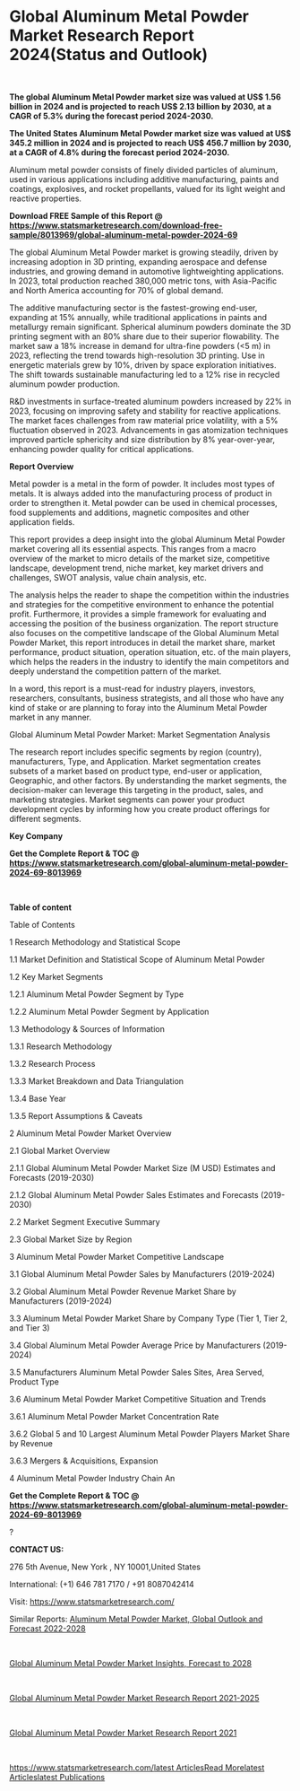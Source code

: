 <h1>Global Aluminum Metal Powder Market Research Report 2024(Status and Outlook)</h1><br/><p><strong>The global Aluminum Metal Powder market size was valued at US$ 1.56 billion in 2024 and is projected to reach US$ 2.13 billion by 2030, at a <strong>CAGR</strong> of 5.3% during the forecast period 2024-2030.</strong></p>
 
 
 
 <p><strong>The United States Aluminum Metal Powder market size was valued at US$ 345.2 million in 2024 and is projected to reach US$ 456.7 million by 2030, at a <strong>CAGR</strong> of 4.8% during the forecast period 2024-2030.</strong></p>
 
 
 
 <p>Aluminum metal powder consists of finely divided particles of aluminum, used in various applications including additive manufacturing, paints and coatings, explosives, and rocket propellants, valued for its light weight and reactive properties.</p>
 
 
 
 <p><strong>Download FREE Sample of this Report @ <a href="https://www.statsmarketresearch.com/download-free-sample/8013969/global-aluminum-metal-powder-2024-69">https://www.statsmarketresearch.com/download-free-sample/8013969/global-aluminum-metal-powder-2024-69</a></strong></p>
 
 
 
 <p>The global Aluminum Metal Powder market is growing steadily, driven by increasing adoption in 3D printing, expanding aerospace and defense industries, and growing demand in automotive lightweighting applications. In 2023, total production reached 380,000 metric tons, with Asia-Pacific and North America accounting for 70% of global demand.</p>
 
 
 
 <p>The additive manufacturing sector is the fastest-growing end-user, expanding at 15% annually, while traditional applications in paints and metallurgy remain significant. Spherical aluminum powders dominate the 3D printing segment with an 80% share due to their superior flowability. The market saw a 18% increase in demand for ultra-fine powders (<5 m) in 2023, reflecting the trend towards high-resolution 3D printing. Use in energetic materials grew by 10%, driven by space exploration initiatives. The shift towards sustainable manufacturing led to a 12% rise in recycled aluminum powder production.</p>
 
 
 
 <p>R&D investments in surface-treated aluminum powders increased by 22% in 2023, focusing on improving safety and stability for reactive applications. The market faces challenges from raw material price volatility, with a 5% fluctuation observed in 2023. Advancements in gas atomization techniques improved particle sphericity and size distribution by 8% year-over-year, enhancing powder quality for critical applications.</p>
 
 
 
 <p><strong>Report Overview</strong></p>
 
 
 
 <p>Metal powder is a metal in the form of powder. It includes most types of metals. It is always added into the manufacturing process of product in order to strengthen it. Metal powder can be used in chemical processes, food supplements and additions, magnetic composites and other application fields.</p>
 
 
 
 <p>This report provides a deep insight into the global Aluminum Metal Powder market covering all its essential aspects. This ranges from a macro overview of the market to micro details of the market size, competitive landscape, development trend, niche market, key market drivers and challenges, SWOT analysis, value chain analysis, etc.</p>
 
 
 
 <p>The analysis helps the reader to shape the competition within the industries and strategies for the competitive environment to enhance the potential profit. Furthermore, it provides a simple framework for evaluating and accessing the position of the business organization. The report structure also focuses on the competitive landscape of the Global Aluminum Metal Powder Market, this report introduces in detail the market share, market performance, product situation, operation situation, etc. of the main players, which helps the readers in the industry to identify the main competitors and deeply understand the competition pattern of the market.</p>
 
 
 
 <p>In a word, this report is a must-read for industry players, investors, researchers, consultants, business strategists, and all those who have any kind of stake or are planning to foray into the Aluminum Metal Powder market in any manner.</p>
 
 
 
 <p>Global Aluminum Metal Powder Market: Market Segmentation Analysis</p>
 
 
 
 <p>The research report includes specific segments by region (country), manufacturers, Type, and Application. Market segmentation creates subsets of a market based on product type, end-user or application, Geographic, and other factors. By understanding the market segments, the decision-maker can leverage this targeting in the product, sales, and marketing strategies. Market segments can power your product development cycles by informing how you create product offerings for different segments.</p>
 
 
 
 <p><strong>Key Company</strong></p>
 
 
 
 <div><b>Get the Complete Report & TOC @ <a href="https://www.statsmarketresearch.com/global-aluminum-metal-powder-2024-69-8013969">https://www.statsmarketresearch.com/global-aluminum-metal-powder-2024-69-8013969</a></b></div>
 
 
 
 <p><br />
 
 <b>Table of content</b></p>
 
 
 
 <p>Table of Contents<br />
 
 1 Research Methodology and Statistical Scope<br />
 
 1.1 Market Definition and Statistical Scope of Aluminum Metal Powder<br />
 
 1.2 Key Market Segments<br />
 
 1.2.1 Aluminum Metal Powder Segment by Type<br />
 
 1.2.2 Aluminum Metal Powder Segment by Application<br />
 
 1.3 Methodology & Sources of Information<br />
 
 1.3.1 Research Methodology<br />
 
 1.3.2 Research Process<br />
 
 1.3.3 Market Breakdown and Data Triangulation<br />
 
 1.3.4 Base Year<br />
 
 1.3.5 Report Assumptions & Caveats<br />
 
 2 Aluminum Metal Powder Market Overview<br />
 
 2.1 Global Market Overview<br />
 
 2.1.1 Global Aluminum Metal Powder Market Size (M USD) Estimates and Forecasts (2019-2030)<br />
 
 2.1.2 Global Aluminum Metal Powder Sales Estimates and Forecasts (2019-2030)<br />
 
 2.2 Market Segment Executive Summary<br />
 
 2.3 Global Market Size by Region<br />
 
 3 Aluminum Metal Powder Market Competitive Landscape<br />
 
 3.1 Global Aluminum Metal Powder Sales by Manufacturers (2019-2024)<br />
 
 3.2 Global Aluminum Metal Powder Revenue Market Share by Manufacturers (2019-2024)<br />
 
 3.3 Aluminum Metal Powder Market Share by Company Type (Tier 1, Tier 2, and Tier 3)<br />
 
 3.4 Global Aluminum Metal Powder Average Price by Manufacturers (2019-2024)<br />
 
 3.5 Manufacturers Aluminum Metal Powder Sales Sites, Area Served, Product Type<br />
 
 3.6 Aluminum Metal Powder Market Competitive Situation and Trends<br />
 
 3.6.1 Aluminum Metal Powder Market Concentration Rate<br />
 
 3.6.2 Global 5 and 10 Largest Aluminum Metal Powder Players Market Share by Revenue<br />
 
 3.6.3 Mergers & Acquisitions, Expansion<br />
 
 4 Aluminum Metal Powder Industry Chain An</p>
 
 
 
 <div><b>Get the Complete Report & TOC @ <a href="https://www.statsmarketresearch.com/global-aluminum-metal-powder-2024-69-8013969">https://www.statsmarketresearch.com/global-aluminum-metal-powder-2024-69-8013969</a></b></div>
 
 
 
 <p>? </p>
 
 
 
 <p><b>CONTACT US:</b><br />
 
 276 5th Avenue, New York , NY 10001,United States<br />
 
 International: (+1) 646 781 7170 / +91 8087042414<br />
 
 Visit: <a href="https://www.statsmarketresearch.com/">https://www.statsmarketresearch.com/</a><br />
 
 Similar Reports: <a href="https://www.statsmarketresearch.com/global-aluminum-metal-powder-2024-69-8013969">Aluminum Metal Powder Market, Global Outlook and Forecast 2022-2028</a><br />
 
 <br />
 
 <a href="https://www.statsmarketresearch.com/global-aluminum-metal-powder-2024-69-8013969">Global Aluminum Metal Powder Market Insights, Forecast to 2028</a><br />
 
 <br />
 
 <a href="https://www.statsmarketresearch.com/global-aluminum-metal-powder-2024-69-8013969">Global Aluminum Metal Powder Market Research Report 2021-2025</a><br />
 
 <br />
 
 <a href="https://www.statsmarketresearch.com/global-aluminum-metal-powder-2024-69-8013969">Global Aluminum Metal Powder Market Research Report 2021</a><br />
 
 <br />
 
 <a href="https://gyeongbokgung.com">https://www.statsmarketresearch.com/</a><a href="https://hallyeomaritime.com">latest Articles</a><a href="https://jingwansa.com">Read More</a><a href="https://nguoiviet.jp/">latest Articles</a><a href="https://www.intelmarketresearch.com/">latest Publications</a></p>